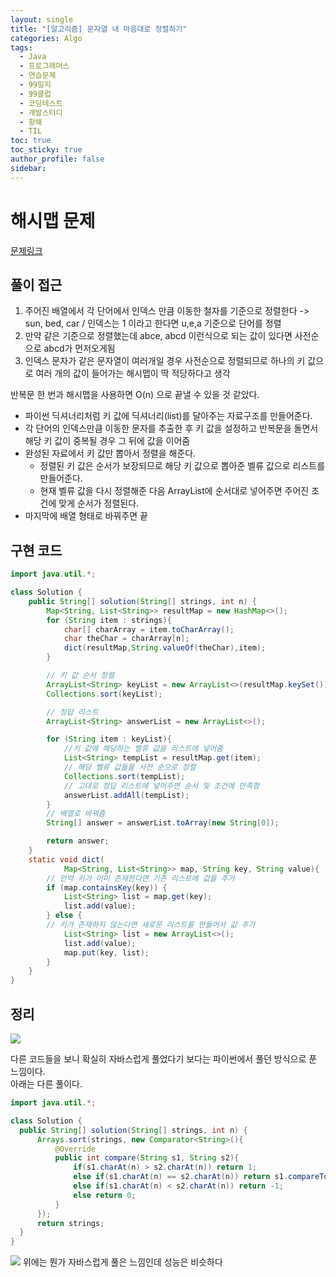 ```yaml
---
layout: single
title: "[알고리즘] 문자열 내 마음대로 정렬하기"
categories: Algo
tags:
  - Java
  - 프로그래머스
  - 연습문제
  - 99일지
  - 99클럽
  - 코딩테스트
  - 개발스터디
  - 항해
  - TIL
toc: true
toc_sticky: true
author_profile: false
sidebar:
---
```

# 해시맵 문제

[문제링크](https://school.programmers.co.kr/learn/courses/30/lessons/12915)

## 풀이 접근

1. 주어진 배열에서 각 단어에서 인덱스 만큼 이동한 철자를 기준으로 정렬한다 -> sun, bed, car / 인덱스는 1 이라고 한다면 u,e,a 기준으로 단어를 정렬
2. 만약 같은 기준으로 정렬했는데 abce, abcd 이런식으로 되는 값이 있다면 사전순으로 abcd가 먼저오게됨
3. 인덱스 문자가 같은 문자열이 여러개일 경우 사전순으로 정렬되므로 하나의 키 값으로 여러 개의 값이 들어가는 해시맵이 딱 적당하다고 생각

반복문 한 번과 해시맵을 사용하면 O(n) 으로 끝낼 수 있을 것 같았다.   
- 파이썬 딕셔너리처럼 키 값에 딕셔너리(list)를 달아주는 자료구조를 만들어준다.
- 각 단어의 인덱스만큼 이동한 문자를 추출한 후 키 값을 설정하고 반복문을 돌면서 해당 키 값이 중복될 경우 그 뒤에 값을 이어줌
- 완성된 자료에서 키 값만 뽑아서 정렬을 해준다.
	- 정렬된 키 값은 순서가 보장되므로 해당 키 값으로 뽑아준 벨류 값으로 리스트를 만들어준다.
	- 현재 벨류 값을 다시 정렬해준 다음 ArrayList에 순서대로 넣어주면 주어진 조건에 맞게 순서가 정렬된다.
- 마지막에 배열 형태로 바꿔주면 끝

## 구현 코드

```java
import java.util.*;

class Solution {
    public String[] solution(String[] strings, int n) {
        Map<String, List<String>> resultMap = new HashMap<>();
        for (String item : strings){
            char[] charArray = item.toCharArray();
            char theChar = charArray[n];
            dict(resultMap,String.valueOf(theChar),item);
        }

        // 키 값 순서 정렬
        ArrayList<String> keyList = new ArrayList<>(resultMap.keySet());
        Collections.sort(keyList);

        // 정답 리스트
        ArrayList<String> answerList = new ArrayList<>();

        for (String item : keyList){
	        //키 값에 해당하는 벨류 값을 리스트에 넣어줌
            List<String> tempList = resultMap.get(item);
            // 해당 벨류 값들을 사전 순으로 정렬
            Collections.sort(tempList);
            // 고대로 정답 리스트에 넣어주면 순서 및 조건에 만족함
            answerList.addAll(tempList);
        }
		// 배열로 바꿔줌
        String[] answer = answerList.toArray(new String[0]);

        return answer;
    }
    static void dict(
            Map<String, List<String>> map, String key, String value){
        // 만약 키가 이미 존재한다면 기존 리스트에 값을 추가
        if (map.containsKey(key)) {
            List<String> list = map.get(key);
            list.add(value);
        } else { 
        // 키가 존재하지 않는다면 새로운 리스트를 만들어서 값 추가
            List<String> list = new ArrayList<>();
            list.add(value);
            map.put(key, list);
        }
    }
}
```

## 정리

![](https://i.imgur.com/0M7BpXl.png)

다른 코드들을 보니 확실히 자바스럽게 풀었다기 보다는 파이썬에서 풀던 방식으로 푼 느낌이다.  
아래는 다른 풀이다.

```java
import java.util.*;

class Solution {
  public String[] solution(String[] strings, int n) {
      Arrays.sort(strings, new Comparator<String>(){
          @Override
          public int compare(String s1, String s2){
              if(s1.charAt(n) > s2.charAt(n)) return 1;
              else if(s1.charAt(n) == s2.charAt(n)) return s1.compareTo(s2);
              else if(s1.charAt(n) < s2.charAt(n)) return -1;
              else return 0;
          }
      });
      return strings;
  }
}
```

![](https://i.imgur.com/22mQU3a.png)
위에는 뭔가 자바스럽게 풀은 느낌인데 성능은 비슷하다  


